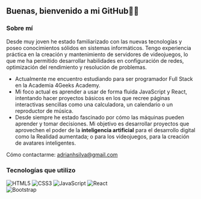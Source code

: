 ## Buenas, bienvenido a mi GitHub👋✨
<!--
**Ayakta-est/Ayakta-est** is a ✨ _special_ ✨ repository because its `README.md` (this file) appears on your GitHub profile.

Here are some ideas to get you started:

- 🔭 I’m currently working on ...
- 🌱 I’m currently learning ...
- 👯 I’m looking to collaborate on ...
- 🤔 I’m looking for help with ...
- 💬 Ask me about ...
- 📫 How to reach me: ...
- 😄 Pronouns: ...
- ⚡ Fun fact: ...
-->
### Sobre mí

Desde muy joven he estado familiarizado con las nuevas tecnologías y poseo conocimientos sólidos en sistemas informáticos. Tengo experiencia práctica en la creación y mantenimiento de servidores de videojuegos, lo que me ha permitido desarrollar habilidades en configuración de redes, optimización del rendimiento y resolución de problemas.
- Actualmente me encuentro estudiando para ser programador Full Stack en la Academia 4Geeks Academy.
- Mi foco actual es aprender a usar de forma fluida JavaScript y React, intentando hacer proyectos básicos en los que recree páginas interactivas sencillas como una calculadora, un calendario o un reproductor de música.
- Desde siempre he estado fascinado por cómo las máquinas pueden aprender y tomar decisiones. Mi objetivo es desarrollar proyectos que aprovechen el poder de la **inteligencia artificial** para el desarrollo digital como la Realidad aumentada; o para los videojuegos, para la creación de avatares inteligentes.

Cómo contactarme: adrianhsilva@gmail.com
  
### Tecnologías que utilizo
![HTML5](https://img.shields.io/badge/-HTML5-E34F26?logo=html5&logoColor=white&style=flat)
![CSS3](https://img.shields.io/badge/-CSS3-1572B6?logo=css3&logoColor=white&style=flat)
![JavaScript](https://img.shields.io/badge/-JavaScript-F7DF1E?logo=javascript&logoColor=black&style=flat)
![React](https://img.shields.io/badge/-React-20232A?logo=react&logoColor=61DAFB&style=flat)  
![Bootstrap](https://img.shields.io/badge/-Bootstrap-563D7C?logo=bootstrap&logoColor=white&style=flat)

